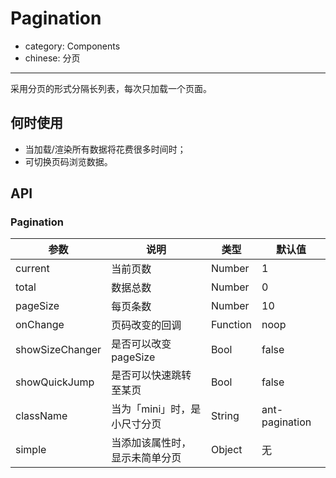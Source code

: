 # Pagination

- category: Components
- chinese: 分页

---

采用分页的形式分隔长列表，每次只加载一个页面。

## 何时使用

- 当加载/渲染所有数据将花费很多时间时；
- 可切换页码浏览数据。

## API

### Pagination

| 参数            | 说明                           | 类型     | 默认值         |
|-----------------|--------------------------------|----------|----------------|
| current         | 当前页数                       | Number   | 1              |
| total           | 数据总数                       | Number   | 0              |
| pageSize        | 每页条数                       | Number   | 10             |
| onChange        | 页码改变的回调                 | Function | noop           |
| showSizeChanger | 是否可以改变 pageSize          | Bool     | false          |
| showQuickJump   | 是否可以快速跳转至某页         | Bool     | false          |
| className       | 当为「mini」时，是小尺寸分页   | String   | ant-pagination |
| simple          | 当添加该属性时，显示未简单分页 | Object   | 无             |
